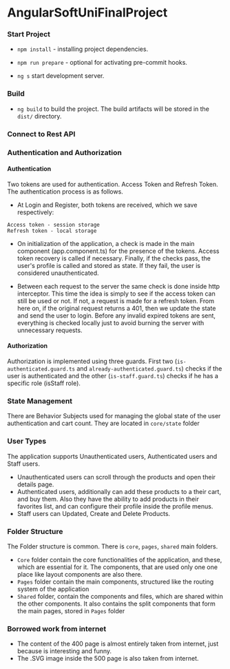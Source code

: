# AngularSoftUniFinalProject

### Start Project

-   `npm install` - installing project dependencies.

-   `npm run prepare` - optional for activating pre-commit hooks.

-   `ng s` start development server.

### Build

-   `ng build` to build the project. The build artifacts will be stored in the `dist/` directory.

### Connect to Rest API

### Authentication and Authorization

#### Authentication

Two tokens are used for authentication. Access Token and Refresh Token. The authentication process is as follows.

-   At Login and Register, both tokens are received, which we save respectively:

```
Access token - session storage
Refresh token - local storage
```

-   On initialization of the application, a check is made in the main component (app.component.ts) for the presence of the tokens. Access token recovery is called if necessary. Finally, if the checks pass, the user's profile is called and stored as state. If they fail, the user is considered unauthenticated.

-   Between each request to the server the same check is done inside http interceptor. This time the idea is simply to see if the access token can still be used or not. If not, a request is made for a refresh token. From here on, if the original request returns a 401, then we update the state and send the user to login. Before any invalid expired tokens are sent, everything is checked locally just to avoid burning the server with unnecessary requests.

#### Authorization

Authorization is implemented using three guards. First two (`is-authenticated.guard.ts` and `already-authenticated.guard.ts`) checks if the user is authenticated and the other (`is-staff.guard.ts`) checks if he has a specific role (isStaff role).

### State Management

There are Behavior Subjects used for managing the global state of the user authentication and cart count. They are located in `core/state` folder

### User Types

The application supports Unauthenticated users, Authenticated users and Staff users.

-   Unauthenticated users can scroll through the products and open their details page.
-   Authenticated users, additionally can add these products to a their cart, and buy them. Also they have the ability to add products in their favorites list, and can configure their profile inside the profile menus.
-   Staff users can Updated, Create and Delete Products.

### Folder Structure

The Folder structure is common. There is `core`, `pages`, `shared` main folders.

-   `Core` folder contain the core functionalities of the application, and these, which are essential for it. The components, that are used only one one place like layout components are also there.
-   `Pages` folder contain the main components, structured like the routing system of the application
-   `Shared` folder, contain the components and files, which are shared within the other components. It also contains the split components that form the main pages, stored in `Pages` folder

### Borrowed work from internet

-   The content of the 400 page is almost entirely taken from internet, just because is interesting and funny.
-   The .SVG image inside the 500 page is also taken from internet.
